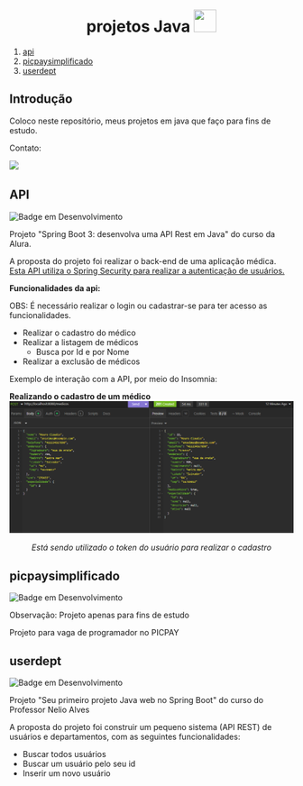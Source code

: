 <h1 align="center"> projetos Java <img loading="lazy" src="https://cdn.jsdelivr.net/gh/devicons/devicon/icons/java/java-original.svg" width="40" height="40"/></h1>

1. [api](#modulo1)
2. [picpaysimplificado](#modulo2)
3. [userdept](#modulo3)

## Introdução <a name="introduction"></a>

Coloco neste repositório, meus projetos em java que faço para fins de estudo.

Contato:

<a href = "mailto:leojunji@outlook.com"><img loading="lazy" src="https://img.shields.io/badge/Microsoft_Outlook-0078D4?style=for-the-badge&logo=microsoft-outlook&logoColor=white" target="_blank"></a>

## API <a name="modulo1"></a>

![Badge em Desenvolvimento](https://img.shields.io/badge/status-finalizado-green)

<p>
Projeto "Spring Boot 3: desenvolva uma API Rest em Java" do curso da Alura. 
<p>
<p>
A proposta do projeto foi realizar o back-end de uma aplicação médica.
<u>Esta API utiliza o Spring Security para realizar a autenticação de usuários.</u>

<strong>Funcionalidades da api: </strong>

<p>

OBS: É necessário realizar o login ou cadastrar-se para ter acesso as funcionalidades.

- Realizar o cadastro do médico
- Realizar a listagem de médicos
  - Busca por Id e por Nome
- Realizar a exclusão de médicos

Exemplo de interação com a API, por meio do Insomnia:

<strong>Realizando o cadastro de um médico</strong>
![alt text](image.png)
_<p align="center">Está sendo utilizado o token do usuário para realizar o cadastro</p>_

## picpaysimplificado <a name="modulo2"></a>

![Badge em Desenvolvimento](https://img.shields.io/badge/status-em%20desenvolvimento-blue)

<p>Observação: Projeto apenas para fins de estudo<p>

<p>Projeto para vaga de programador no PICPAY<p>

## userdept <a name="modulo3"></a>

![Badge em Desenvolvimento](https://img.shields.io/badge/status-finalizado-green)

<p>Projeto "Seu primeiro projeto Java web no Spring Boot" do curso do Professor Nelio Alves <p>
<p>
A proposta do projeto foi construir um pequeno sistema (API REST) de usuários e departamentos, com as seguintes funcionalidades:
<p>

- Buscar todos usuários
- Buscar um usuário pelo seu id
- Inserir um novo usuário
